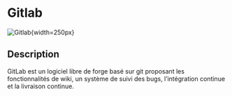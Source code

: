 # Gitlab

![Gitlab](https://logos-marques.com/wp-content/uploads/2023/09/Gitlab-logo.png){width=250px}

## Description
GitLab est un logiciel libre de forge basé sur git proposant les fonctionnalités de wiki, un système de suivi des bugs, l’intégration continue et la livraison continue.
